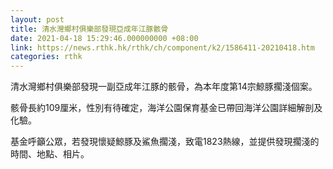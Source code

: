```yaml
---
layout: post
title: 清水灣鄉村俱樂部發現亞成年江豚骸骨
date: 2021-04-18 15:29:46.000000000 +08:00
link: https://news.rthk.hk/rthk/ch/component/k2/1586411-20210418.htm
categories: rthk
---
```


清水灣鄉村俱樂部發現一副亞成年江豚的骸骨，為本年度第14宗鯨豚擱淺個案。

骸骨長約109厘米，性別有待確定，海洋公園保育基金已帶回海洋公園詳細解剖及化驗。

基金呼籲公眾，若發現懷疑鯨豚及鯊魚擱淺，致電1823熱線，並提供發現擱淺的時間、地點、相片。
